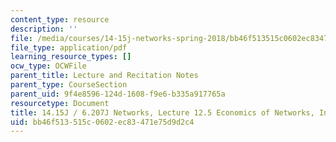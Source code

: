 ```yaml
---
content_type: resource
description: ''
file: /media/courses/14-15j-networks-spring-2018/bb46f513515c0602ec83471e75d9d2c4_MIT14_15JS18_lec12-5.pdf
file_type: application/pdf
learning_resource_types: []
ocw_type: OCWFile
parent_title: Lecture and Recitation Notes
parent_type: CourseSection
parent_uid: 9f4e8596-124d-1608-f9e6-b335a917765a
resourcetype: Document
title: 14.15J / 6.207J Networks, Lecture 12.5 Economics of Networks, Introduction
uid: bb46f513-515c-0602-ec83-471e75d9d2c4
---
```

